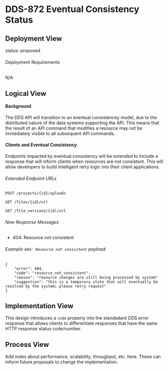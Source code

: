 # DDS-872 Eventual Consistency Status

## Deployment View

status: proposed

###### Deployment Requirements

N/A

## Logical View

#### Background 

The DDS API will transition to an eventual consistencey model, due to the distributed nature of the data systems supporting the API. This means that the result of an API command that modifies a resource may not be immediately visible to all subsequent API commands. 

#### Clients and Eventual Consistency

Endpoints impacted by eventual consistency will be extended to include a response that will inform clients when resources are not consistent.  This will allow developers to build intelligent retry logic into their client applications.

###### Extended Endpoint URLs
 `POST /projects/{id}/uploads`
 
 `GET /files/{id}/url`
 
 `GET /file_versions/{id)/url`

###### New Response Messages
* 404: Resource not consistent

###### Example `404: Resource not consistent` payload:

```
{ 
	"error": 404,
	"code": "resource_not_consistent",
	"reason": "resource changes are still being processed by system"
	"suggestion": "this is a temporary state that will eventually be resolved by the system; please retry request"
}
```
 
## Implementation View

This design introduces a `code` property into the standadard DDS error response that allows clients to differentiate responses that have the same HTTP response status code/number.

## Process View

Add notes about performance, scalability, throughput, etc. here. These can inform future proposals to change the implementation.